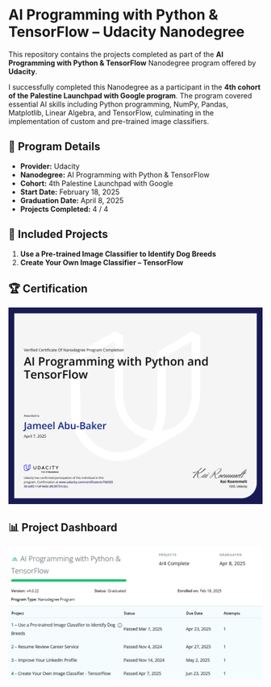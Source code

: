 # AI Programming with Python & TensorFlow – Udacity Nanodegree

This repository contains the projects completed as part of the **AI Programming with Python & TensorFlow** Nanodegree program offered by **Udacity**.

I successfully completed this Nanodegree as a participant in the **4th cohort of the Palestine Launchpad with Google program**. The program covered essential AI skills including Python programming, NumPy, Pandas, Matplotlib, Linear Algebra, and TensorFlow, culminating in the implementation of custom and pre-trained image classifiers.

## 📜 Program Details

- **Provider:** Udacity
- **Nanodegree:** AI Programming with Python & TensorFlow
- **Cohort:** 4th Palestine Launchpad with Google
- **Start Date:** February 18, 2025
- **Graduation Date:** April 8, 2025
- **Projects Completed:** 4 / 4

## 📂 Included Projects

1. **Use a Pre-trained Image Classifier to Identify Dog Breeds**
4. **Create Your Own Image Classifier – TensorFlow**

## 🏆 Certification

![Nanodegree Certificate](certificate.jpg)

## 📊 Project Dashboard

![Project Overview](projects_overview.png)


